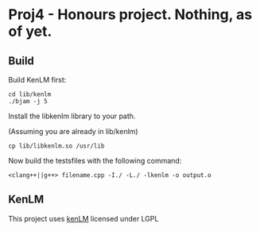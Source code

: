 Proj4 - Honours project. Nothing, as of yet.
========================================

Build
------

Build KenLM first:

```
cd lib/kenlm
./bjam -j 5
```
Install the libkenlm library to your path.

(Assuming you are already in lib/kenlm)
```
cp lib/libkenlm.so /usr/lib
```

Now build the testsfiles with the following command:

```
<clang++||g++> filename.cpp -I./ -L./ -lkenlm -o output.o
```

KenLM
------
This project uses [kenLM](http://kheafield.com/code/kenlm/) licensed under LGPL